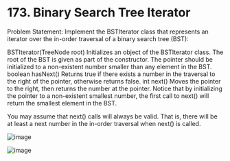 # 173. Binary Search Tree Iterator

Problem Statement: Implement the BSTIterator class that represents an iterator over the in-order traversal of a binary search tree (BST):

BSTIterator(TreeNode root) Initializes an object of the BSTIterator class. The root of the BST is given as part of the constructor. The pointer should be initialized to a non-existent number smaller than any element in the BST.
boolean hasNext() Returns true if there exists a number in the traversal to the right of the pointer, otherwise returns false.
int next() Moves the pointer to the right, then returns the number at the pointer.
Notice that by initializing the pointer to a non-existent smallest number, the first call to next() will return the smallest element in the BST.

You may assume that next() calls will always be valid. That is, there will be at least a next number in the in-order traversal when next() is called.

![image](https://github.com/aryanv175/leetcode/assets/91381804/bc310303-6e43-4b7c-889c-d59e970460b9)

![image](https://github.com/aryanv175/leetcode/assets/91381804/40b5e785-89bc-428c-b95e-82e3ba954a92)
